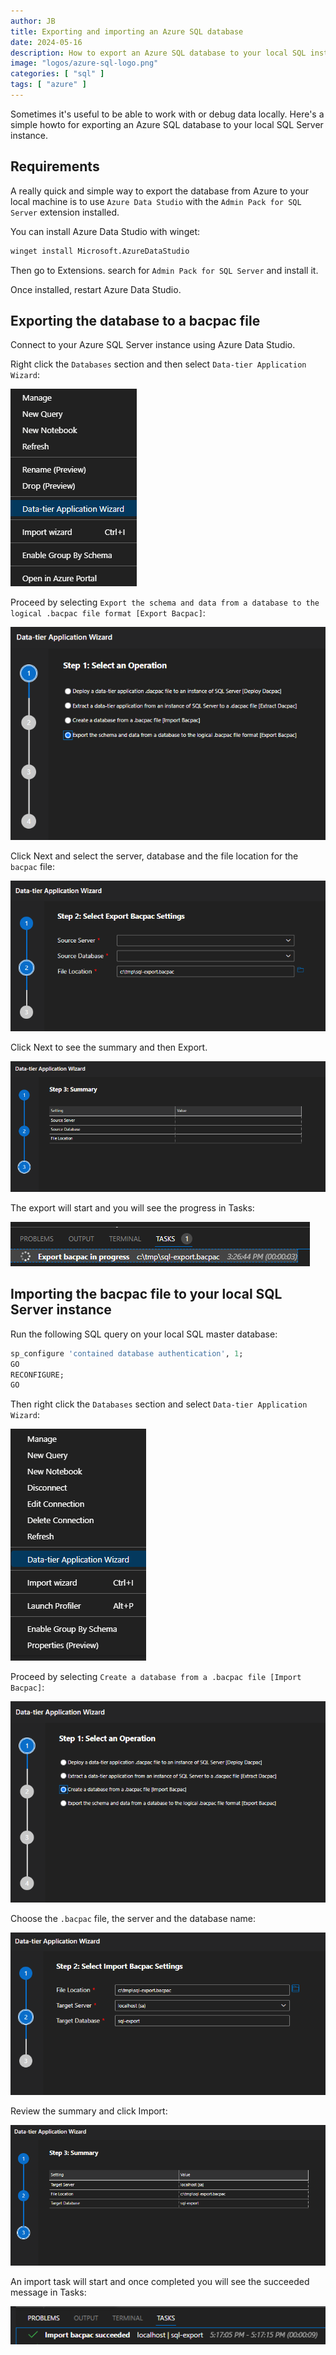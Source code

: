 ```yaml
---
author: JB
title: Exporting and importing an Azure SQL database
date: 2024-05-16
description: How to export an Azure SQL database to your local SQL instance
image: "logos/azure-sql-logo.png"
categories: [ "sql" ]
tags: [ "azure" ]
---
```


Sometimes it's useful to be able to work with or debug data locally. Here's a simple howto for exporting an Azure SQL database to your local SQL Server instance.

## Requirements

A really quick and simple way to export the database from Azure to your local machine is to use `Azure Data Studio` with the `Admin Pack for SQL Server` extension installed.

You can install Azure Data Studio with winget:

```bash
winget install Microsoft.AzureDataStudio
```

Then go to Extensions. search for `Admin Pack for SQL Server` and install it.

Once installed, restart Azure Data Studio.

## Exporting the database to a bacpac file

Connect to your Azure SQL Server instance using Azure Data Studio.

Right click the `Databases` section and then select `Data-tier Application Wizard`:

![Data-tier Application Wizard](data-tier-app-wiz.png)

Proceed by selecting `Export the schema and data from a database to the logical .bacpac file format [Export Bacpac]`:

![Data-tier Application Wizard Step 01](data-tier-wiz-step-01.png)

Click Next and select the server, database and the file location for the `bacpac` file:

![Data-tier Application Wizard Step 02](data-tier-wiz-step-02.png)

Click Next to see the summary and then Export.

![Data-tier Application Wizard Step 03](data-tier-wiz-step-03.png)

The export will start and you will see the progress in Tasks:

![Data-tier Application Wizard In Progress](data-tier-app-wiz-export-in-progress.png)

## Importing the bacpac file to your local SQL Server instance

Run the following SQL query on your local SQL master database:

```sql
sp_configure 'contained database authentication', 1; 
GO  
RECONFIGURE;
GO
```

Then right click the `Databases` section and select `Data-tier Application Wizard`:

![Data-tier Application Wizard Local](data-tier-app-wiz-local.png)

Proceed by selecting `Create a database from a .bacpac file [Import Bacpac]`:

![Data-tier Application Wizard Import Step 01](data-tier-wiz-import-step-01.png)

Choose the `.bacpac` file, the server and the database name:

![Data-tier Application Wizard Import Step 02](data-tier-wiz-import-step-02.png)

Review the summary and click Import:

![Data-tier Application Wizard Import Step 03](data-tier-wiz-import-step-03.png)

An import task will start and once completed you will see the succeeded message in Tasks:

![Data-tier Application Wizard Import Succeeded](data-tier-app-wiz-import-succeeded.png)